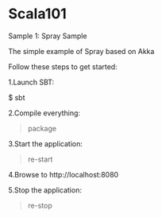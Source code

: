 Scala101
============

Sample 1: Spray Sample

The simple example of Spray based on Akka

Follow these steps to get started:

1.Launch SBT:

$ sbt

2.Compile everything:

> package

3.Start the application:

> re-start

4.Browse to http://localhost:8080

5.Stop the application:

> re-stop
